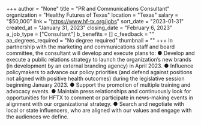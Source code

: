 +++
author = "None"
title = "PR and Communications Consultant"
organization = "Healthy Futures of Texas"
location = "Texas"
salary = "$50,000"
link = "https://www.hf-tx.org/jobs"
sort_date = "2023-01-31"
created_at = "January 31, 2023"
closing_date = "February 6, 2023"
a_job_type = ["Consultant"]
b_benefits = []
c_feedback = ""
aa_degrees_required = "No degree required"
thumbnail = ""
+++
In partnership with the marketing and communications staff and board committee, the consultant will
develop and execute plans to:
● Develop and execute a public relations strategy to launch the organization’s new brands (in
development by an external branding agency) in April 2023.
● Influence policymakers to advance our policy priorities (and defend against positions not aligned
with positive health outcomes) during the legislative session beginning January 2023.
● Support the promotion of multiple training and advocacy events.
● Maintain press relationships and continuously look for opportunities for HFTX to comment or
participate in news-making events in alignment with our organizational strategy.
● Search and negotiate with local or state influencers, who are aligned with our values and engage
with the audiences we define.